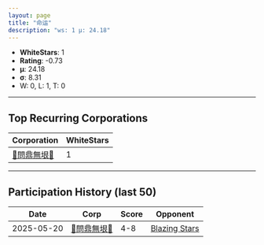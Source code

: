 ```yaml
---
layout: page
title: "命运"
description: "ws: 1 μ: 24.18"
---
```

- **WhiteStars**: 1
- **Rating**: -0.73
- **μ**: 24.18  
- **σ**: 8.31
- W: 0, L: 1, T: 0

---

## Top Recurring Corporations

| Corporation | WhiteStars |
| --- | --- |
| [💮問鼎無垠💮](https://ws.tsl.rocks/corp/2f0bef5235ddb5e700f0e9c9a195a9ca7c81b50e5ff90c22931f3f462080bed2/) | 1 |

---

## Participation History (last 50)

| Date | Corp | Score | Opponent |
| --- | --- | --- | --- |
| 2025-05-20 | [💮問鼎無垠💮](https://ws.tsl.rocks/corp/2f0bef5235ddb5e700f0e9c9a195a9ca7c81b50e5ff90c22931f3f462080bed2/) | 4-8 | [Blazing Stars](https://ws.tsl.rocks/corp/f1c390fb4786da2cb59b7b39519a0ecf6022d4ba017d407af5286aa056682aff/) |